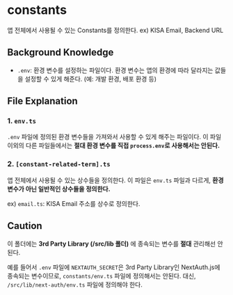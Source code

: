 # constants

앱 전체에서 사용될 수 있는 Constants를 정의한다. ex) KISA Email, Backend URL

## Background Knowledge

- `.env`: 환경 변수를 설정하는 파일이다. 환경 변수는 앱의 환경에 따라 달라지는 값들을 설정할 수 있게 해준다. (예: 개발 환경, 배포 환경 등)

## File Explanation

### 1. `env.ts`

`.env` 파일에 정의된 환경 변수들을 가져와서 사용할 수 있게 해주는 파일이다. 이 파일 이외의 다른 파일들에서는 **절대 환경 변수를 직접 `process.env`로 사용해서는 안된다.**

### 2. `[constant-related-term].ts`

앱 전체에서 사용될 수 있는 상수들을 정의한다. 이 파일은 `env.ts` 파일과 다르게, **환경 변수가 아닌 일반적인 상수들을 정의한다.**

ex) `email.ts`: KISA Email 주소를 상수로 정의한다.

## Caution

이 폴더에는 **3rd Party Library (/src/lib 폴더)** 에 종속되는 변수를 **절대** 관리해선 안된다.

예를 들어서 `.env` 파일에 `NEXTAUTH_SECRET`은 3rd Party Library인 NextAuth.js에 종속되는 변수이므로, `constants/env.ts` 파일에 정의해서는 안된다. 대신, `/src/lib/next-auth/env.ts` 파일에 정의해야 한다.
